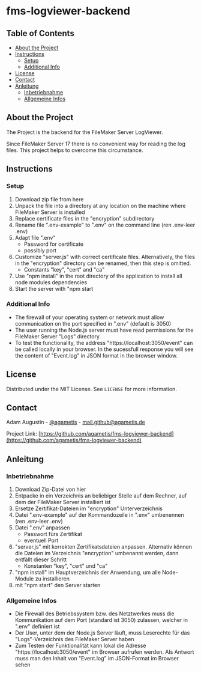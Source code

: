 # fms-logviewer-backend

## Table of Contents

- [About the Project](#about-the-project)
- [Instructions](#instructions)
  - [Setup](#setup)
  - [Additional Info](#additional-info)
- [License](#license)
- [Contact](#contact)
- [Anleitung](#anleitung)
  - [Inbetriebnahme](#inbetriebnahme)
  - [Allgemeine Infos](#allgemeine-infos)

## About the Project

The Project is the backend for the FileMaker Server LogViewer.

Since FileMaker Server 17 there is no convenient way for reading the log files. This project helps to overcome this circumstance.

## Instructions

### Setup

1. Download zip file from here
2. Unpack the file into a directory at any location on the machine where FileMaker Server is installed
3. Replace certificate files in the "encryption" subdirectory
4. Rename file ".env-example" to ".env" on the command line (ren .env-leer .env)
5. Adapt file ".env"
   - Password for certificate
   - possibly port
6. Customize "server.js" with correct certificate files. Alternatively, the files in the "encryption" directory can be renamed, then this step is omitted.
   - Constants "key", "cert" and "ca"
7. Use "npm install" in the root directory of the application to install all node modules dependencies
8. Start the server with "npm start

### Additional Info

- The firewall of your operating system or network must allow communication on the port specified in ".env" (default is 3050)
- The user running the Node.js server must have read permissions for the FileMaker Server "Logs" directory.
- To test the functionality, the address "https://localhost:3050/event" can be called locally in your browser. In the sucessfull response you will see the content of "Event.log" in JSON format in the browser window.

## License

Distributed under the MIT License. See `LICENSE` for more information.

## Contact

Adam Augustin - [@agametis](https://twitter.com/agametis) - mail.github@agametis.de

Project Link: [https://github.com/agametis/fms-logviewer-backend](https://github.com/agametis/fms-logviewer-backend)

## Anleitung

### Inbetriebnahme

1. Download Zip-Datei von hier
2. Entpacke in ein Verzeichnis an beliebiger Stelle auf dem Rechner, auf dem der FileMaker Server installiert ist
3. Ersetze Zertifikat-Dateien im "encryption" Unterverzeichnis
4. Datei ".env-example" auf der Kommandozeile in ".env" umbenennen (ren .env-leer .env)
5. Datei ".env" anpassen
   - Passwort fürs Zertifikat
   - eventuell Port
6. "server.js" mit korrekten Zertifikatsdateien anpassen. Alternativ können die Dateien im Verzeichnis "encryption" umbenannt werden, dann entfällt dieser Schritt
   - Konstanten "key", "cert" und "ca"
7. "npm install" im Hauptverzeichnis der Anwendung, um alle Node-Module zu installieren
8. mit "npm start" den Server starten

### Allgemeine Infos

- Die Firewall des Betriebssystem bzw. des Netztwerkes muss die Kommunikation auf dem Port (standard ist 3050) zulassen, welcher in ".env" definiert ist
- Der User, unter dem der Node.js Server läuft, muss Leserechte für das "Logs"-Verzeichnis des FileMaker Server haben
- Zum Testen der Funktionalität kann lokal die Adresse "https://localhost:3050/event" im Browser aufrufen werden. Als Antwort muss man den Inhalt von "Event.log" im JSON-Format im Browser sehen
